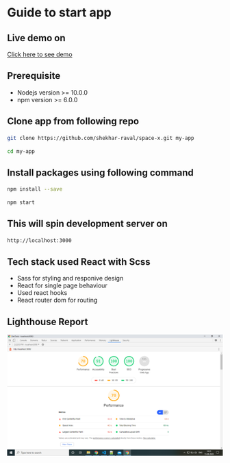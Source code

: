 # Guide to start app

## Live demo on
[Click here to see demo](https://x-space.netlify.app/)

## Prerequisite
- Nodejs version >= 10.0.0
- npm version >= 6.0.0

## Clone app from following repo
```bash
git clone https://github.com/shekhar-raval/space-x.git my-app
```
```bash
cd my-app
```
## Install packages using following command
```bash
npm install --save
```
```bash
npm start
```
## This will spin development server on
```bash
http://localhost:3000
```

## Tech stack used React with Scss
- Sass for styling and responive design
- React for single page behaviour 
- Used react hooks
- React router dom for routing

## Lighthouse Report
![Alt text](/lighthouse.png "Optional Title")